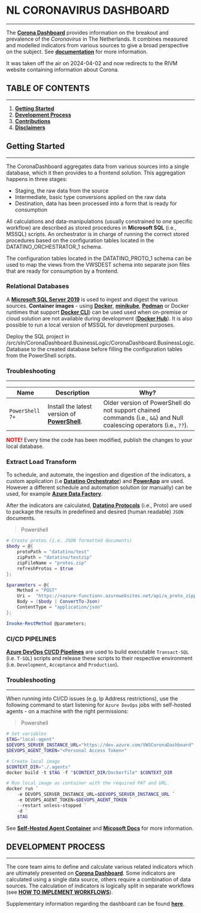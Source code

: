 # **NL CORONAVIRUS DASHBOARD**

---

The **[Corona Dashboard](https://coronadashboard.rijksoverheid.nl)** provides information on the breakout and prevalence of the *Coronavirus* in The Netherlands. It combines measured and modelled indicators from various sources to give a broad perspective on the subject. See **[documentation](docs/)** for more information. 

It was taken off the air on 2024-04-02 and now redirects to the RIVM website containing information about Corona.

## **TABLE OF CONTENTS**

---

1. **[Getting Started](#getting-started)**
2. **[Development Process](#development-process)**
3. **[Contributions](#contributions)**
4. **[Disclaimers](#disclaimers)**

## **Getting Started**

---

The CoronaDashboard aggregates data from various sources into a single database, which it then provides to a frontend solution. This aggregation happens in three stages: 
* Staging, the raw data from the source
* Intermediate, basic type conversions applied on the raw data
* Destination, data has been processed into a form that is ready for consumption

All calculations and data-manipulations (usually constrained to *one* specific workflow) are described as stored procedures in **Microsoft SQL** (i.e., MSSQL) scripts. An orchestrator is in charge of running the correct stored procedures based on the configuration tables located in the DATATINO_ORCHESTRATOR_1 schema.

The configuration tables located in the DATATINO_PROTO_1 schema can be used to map the views from the VWSDEST schema into separate json files that are ready for consumption by a frontend. 

### **Relational Databases**

A **[Microsoft SQL Server 2019](https://www.microsoft.com/en-us/evalcenter/evaluate-sql-server-2019)** is used to ingest and digest the various sources. **Container images** - using **[Docker](https://docs.docker.com/engine/install/)**, **[minikube](https://minikube.sigs.k8s.io/docs/start/)**, **[Podman](https://podman.io/getting-started/)** or Docker runtimes that support **[Docker CLI](https://community.chocolatey.org/packages/docker-cli)**) can be used used when on-premise or cloud solution are not available during development (**[Docker Hub](https://hub.docker.com/_/microsoft-mssql-server)**). It is also possible to run a local version of MSSQL for development purposes.

Deploy the SQL project in /src/sln/CoronaDashboard.BusinessLogic/CoronaDashboard.BusinessLogic.Database to the created database before filling the configuration tables from the PowerShell scripts.

### **Troubleshooting**

---

|Name|Description|Why?|
|--|--|--|
|`PowerShell 7+`|Install the latest version of **[PowerShell](https://www.delftstack.com/howto/powershell/update-windows-powershell/)**.|Older version of PowerShell do not support chained commands (i.e., `&&`) and Null coalescing operators (i.e., `??`). 

**<font color="red">NOTE!</font>** Every time the code has been modified, publish the changes to your local database.

### **Extract Load Transform**

To schedule, and automate, the ingestion and digestion of the indicators, a custom application (i.e **[Datatino Orchestrator](https://dev.azure.com/VWSCoronaDashboard/Corona%20Dashboard/_git/nl-cdb-be-apis)**) and **[PowerApp](https://powerapps.microsoft.com/en-us/)** are used. However a different schedule and automation solution (or manually) can be used, for example **[Azure Data Factory](https://docs.microsoft.com/en-us/azure/data-factory/introduction)**.

After the indicators are calculated, **[Datatino Protocols](https://dev.azure.com/VWSCoronaDashboard/Corona%20Dashboard/_git/nl-cdb-be-apis)** (i.e., Proto) are used to package the results in predefined and desired (human readable) `JSON` documents.

> Powershell

```powershell
# Create protos (i.e. JSON formatted documents)
$body = @{
    protoPath = "datatino/test"
    zipPath = "datatino/testzip"
    zipFileName = "protos.zip"
    refreshProtos = $true
};

$parameters = @{
    Method = "POST"
    Uri =  "https://<azure-function>.azurewebsites.net/api/a_proto_zipprotos"
    Body = ($body | ConvertTo-Json) 
    ContentType = "application/json"
};

Invoke-RestMethod @parameters;
```

### **CI/CD PIPELINES**

**[Azure DevOps CI/CD Pipelines](./.devops)** are used to build executable `Transact-SQL` (i.e. `T-SQL`) scripts and release these scripts to their respective environment (i.e. `Development`, `Acceptance` and `Production`).

### **Troubleshooting**

---

When running into CI/CD issues (e.g. Ip Address restrictions), use the following command to start listening for `Azure DevOps` jobs with self-hosted agents - on a machine with the right permissions:

> Powershell

```powershell
# Set variables
$TAG="local-agent"
$DEVOPS_SERVER_INSTANCE_URL="https://dev.azure.com/VWSCoronaDashboard"
$DEVOPS_AGENT_TOKEN="<Personal Access Token>"

# Create local image
$CONTEXT_DIR="./.agents"
docker build -t $TAG -f "$CONTEXT_DIR/Dockerfile" $CONTEXT_DIR

# Run local image as container with the required PAT and URL.
docker run `
    -e DEVOPS_SERVER_INSTANCE_URL=$DEVOPS_SERVER_INSTANCE_URL `
    -e DEVOPS_AGENT_TOKEN=$DEVOPS_AGENT_TOKEN `
    --restart unless-stopped `
    -d `
    $TAG
```

See **[Self-Hosted Agent Container](./.agents)** and **[Micosoft Docs](https://docs.microsoft.com/en-us/azure/devops/pipelines/agents/docker?view=azure-devops)** for more information.


## **DEVELOPMENT PROCESS**

---

The core team aims to define and calculate various related indicators which are ultimately presented on **[Corona Dashboard](https://coronadashboard.rijksoverheid.nl)**. Some indicators are calculated using a single data source, others require a combination of data sources. The calculation of indicators is logically split in separate workflows (see **[HOW TO IMPLEMENT WORKFLOWS](./src/)**).

Supplementary information regarding the dashboard can be 
found **[here](https://coronadashboard.rijksoverheid.nl/verantwoording)**.

